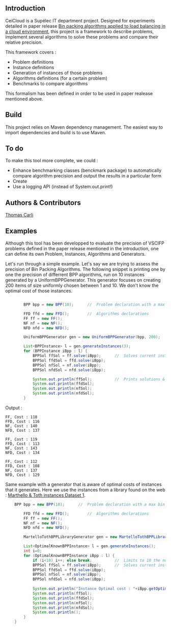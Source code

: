 Introduction
------------

CeiCloud is a Supélec IT department project. Designed for experiments detailed in paper release [Bin packing algorithms applied to load balancing in a cloud environment](link!), this project is a framework to describe problems, implement several algorithms to solve these problems and compare their relative precision.

This framework covers :
*	Problem definitions
*	Instance definitions
*	Generation of instances of those problems
*	Algorithms definitions (for a certain problem)
*	Benchmarks to compare algorithms

This formalism has been defined in order to be used in paper realease mentioned above.

Build
-----

This project relies on Maven dependency management. The easiest way to import dependencies and build is to use Maven.


To do
----

To make this tool more complete, we could :

*	Enhance benchmarking classes (benckmark package) to automatically compare algorithm precision and output the results in a particular form
*	Create 
*	Use a logging API (instead of System.out.print!)

Authors & Contributors
-------

[Thomas Carli](mailto:thomascarli@gmail.com)

Examples
--------

Although this tool has been developped to evaluate the precision of VSCIFP problems defined in the paper release mentioned in the introduction, one can define its own Problem, Instances, Algorithms and Generators.

Let's run through a simple example. Let's say we are trying to assess the precision of Bin Packing Algorithms. The following snippet is printing one by one the precision of differrent BPP algorithms, run on 10 instances generated by a UniformBPPGenerator. This generator focuses on creating 200 items of size uniformly chosen between 1 and 10. We don't know the optimal cost of those instances.

```java

		BPP bpp = new BPP(10);		//	Problem declaration with a max bin size parameter of 10.

		FFD ffd = new FFD();		//	Algorithms declarations
		FF ff = new FF();
		NF nf = new NF();
		NFD nfd = new NFD();

		UniformBPPGenerator gen = new UniformBPPGenerator(bpp, 200);					//	Instance generator declaration

		List<BPPInstance> l = gen.generateInstances(3);
		for (BPPInstance iBpp : l) {
			BPPSol ffSol = ff.solve(iBpp);		//	Solves current instance with First-Fit algorithm.
			BPPSol ffdSol = ffd.solve(iBpp);
			BPPSol nfSol = nf.solve(iBpp);
			BPPSol nfdSol = nfd.solve(iBpp);

			System.out.println(ffSol);			//	Prints solutions & costs
			System.out.println(ffdSol);
			System.out.println(nfSol);
			System.out.println(nfdSol);
		}
```

Output : 

```
FF, Cost : 118
FFD, Cost : 116
NF, Cost : 140
NFD, Cost : 137

FF, Cost : 119
FFD, Cost : 113
NF, Cost : 143
NFD, Cost : 134

FF, Cost : 112
FFD, Cost : 108
NF, Cost : 137
NFD, Cost : 129
```

Same example with a generator that is aware of optimal costs of instances that it generates. Here we use the instances from a library found on the web : [Marthello & Toth instances Dataset 1](http://www.wiwi.uni-jena.de/entscheidung/binpp/bin1dat.htm).

```java
	BPP bpp = new BPP(10);		//	Problem declaration with a max bin size parameter of 10.

		FFD ffd = new FFD();		//	Algorithms declarations
		FF ff = new FF();
		NF nf = new NF();
		NFD nfd = new NFD();

		MartelloTothBPPLibraryGenerator gen = new MartelloTothBPPLibraryGenerator(bpp);							//	Instance generator declaration

		List<OptimalKnownBPPInstance> l = gen.generateInstances();
		int i=0;
		for (OptimalKnownBPPInstance iBpp : l) {
			if (i<10) i++; else break;			//	Limits to 10 the number of instances solved.
			BPPSol ffSol = ff.solve(iBpp);		//	Solves current instance with First-Fit algorithm.
			BPPSol ffdSol = ffd.solve(iBpp);
			BPPSol nfSol = nf.solve(iBpp);
			BPPSol nfdSol = nfd.solve(iBpp);
			
			System.out.println("Instance Optimal cost : "+iBpp.getOptimalSolution().getCost());		//	Prints instance optimal cost.
			System.out.println(ffSol);																//	Prints solutions & costs.
			System.out.println(ffdSol);
			System.out.println(nfSol);
			System.out.println(nfdSol);
			System.out.println();
		}
	}
```





